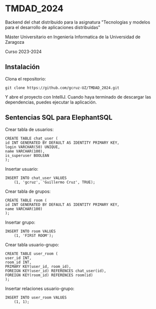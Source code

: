 # TMDAD_2024
Backend del chat distribuido para la asignatura "Tecnologías y modelos para el desarrollo de aplicaciones distribuidas"

Máster Universitario en Ingeniería Informatica de la Universidad de Zaragoza

Curso 2023-2024

## Instalación

Clona el repositorio:

```
git clone https://github.com/gcruz-UZ/TMDAD_2024.git
```

Y abre el proyecto con IntelliJ. Cuando haya terminado de descargar las dependencias, puedes ejecutar la aplicación.

## Sentencias SQL para ElephantSQL

Crear tabla de usuarios:

```
CREATE TABLE chat_user (
id INT GENERATED BY DEFAULT AS IDENTITY PRIMARY KEY,
login VARCHAR(50) UNIQUE,
name VARCHAR(100),
is_superuser BOOLEAN
);
```

Insertar usuario:

```
INSERT INTO chat_user VALUES
    (1, 'gcruz', 'Guillermo Cruz', TRUE);
```

Crear tabla de grupos:

```
CREATE TABLE room (
id INT GENERATED BY DEFAULT AS IDENTITY PRIMARY KEY,
name VARCHAR(100)
);
```

Insertar grupo:

```
INSERT INTO room VALUES
    (1, 'FIRST ROOM');
```

Crear tabla usuario-grupo:

```
CREATE TABLE user_room (
user_id INT,
room_id INT,
PRIMARY KEY(user_id, room_id),
FOREIGN KEY(user_id) REFERENCES chat_user(id),
FOREIGN KEY(room_id) REFERENCES room(id)
);
```

Insertar relaciones usuario-grupo:

```
INSERT INTO user_room VALUES
    (1, 1);
```